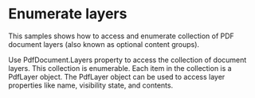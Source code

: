 # Enumerate layers
This samples shows how to access and enumerate collection of PDF document layers (also known as optional content groups).

Use PdfDocument.Layers property to access the collection of document layers. This collection is enumerable. Each item
in the collection is a PdfLayer object. The PdfLayer object can be used to access layer properties like name, visibility state, and contents.
